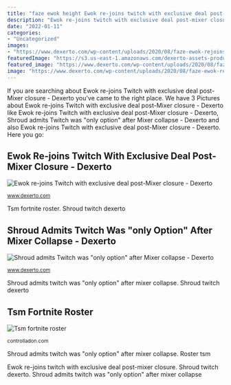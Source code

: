 ```yaml
---
title: "faze ewok height Ewok re-joins twitch with exclusive deal post-mixer closure"
description: "Ewok re-joins twitch with exclusive deal post-mixer closure"
date: "2022-01-11"
categories:
- "Uncategorized"
images:
- "https://www.dexerto.com/wp-content/uploads/2020/08/faze-ewok-rejoins-twitch-after-mixer-shutdown-big-return-stream-768x432.jpg"
featuredImage: "https://s3.us-east-1.amazonaws.com/dexerto-assets-production-cbbdf288/uploads/2020/08/14025341/shroud-reveals-why-he-returned-twitch-instead-youtube-facebook-gaming.jpg"
featured_image: "https://www.dexerto.com/wp-content/uploads/2020/08/faze-ewok-rejoins-twitch-after-mixer-shutdown-big-return-stream-768x432.jpg"
image: "https://www.dexerto.com/wp-content/uploads/2020/08/faze-ewok-rejoins-twitch-after-mixer-shutdown-big-return-stream-768x432.jpg"
---
```


If you are searching about Ewok re-joins Twitch with exclusive deal post-Mixer closure - Dexerto you've came to the right place. We have 3 Pictures about Ewok re-joins Twitch with exclusive deal post-Mixer closure - Dexerto like Ewok re-joins Twitch with exclusive deal post-Mixer closure - Dexerto, Shroud admits Twitch was &quot;only option&quot; after Mixer collapse - Dexerto and also Ewok re-joins Twitch with exclusive deal post-Mixer closure - Dexerto. Here you go:

## Ewok Re-joins Twitch With Exclusive Deal Post-Mixer Closure - Dexerto

![Ewok re-joins Twitch with exclusive deal post-Mixer closure - Dexerto](https://www.dexerto.com/wp-content/uploads/2020/08/faze-ewok-rejoins-twitch-after-mixer-shutdown-big-return-stream-768x432.jpg "Ewok faze mixer shutdown dexerto mcintyre")

<small>www.dexerto.com</small>

Tsm fortnite roster. Shroud twitch dexerto

## Shroud Admits Twitch Was &quot;only Option&quot; After Mixer Collapse - Dexerto

![Shroud admits Twitch was &quot;only option&quot; after Mixer collapse - Dexerto](https://s3.us-east-1.amazonaws.com/dexerto-assets-production-cbbdf288/uploads/2020/08/14025341/shroud-reveals-why-he-returned-twitch-instead-youtube-facebook-gaming.jpg "Shroud admits twitch was &quot;only option&quot; after mixer collapse")

<small>www.dexerto.com</small>

Shroud admits twitch was &quot;only option&quot; after mixer collapse. Shroud twitch dexerto

## Tsm Fortnite Roster

![Tsm fortnite roster](https://controlladon.com/svooqz/T3mxWHqT3bwlg3npuVMJHQHaEK.jpg "Shroud twitch dexerto")

<small>controlladon.com</small>

Shroud admits twitch was &quot;only option&quot; after mixer collapse. Roster tsm

Ewok re-joins twitch with exclusive deal post-mixer closure. Shroud twitch dexerto. Shroud admits twitch was &quot;only option&quot; after mixer collapse
